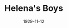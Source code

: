---
title: Helena's Boys
date: 1929-11-12
closing_date:
layout: productions
featured_image:
image_caption:
image_credit:
playbill:
category:
Theatre: Theatre Jacksonville
cast:
- Ann: Alberta Carlton
- James Truesdell: Burton Barrs
- Tibby: Charlotte Bowden Perry
- Lucy: Gladys Barrs
- Mrs. Helena Tilden: Katherine Ferrandou
- Tot: Lavinia Rose
- Beansey: Ralph W. Cooper, Jr.
- Henry: Stuart Cavanagh
- Parr: Tom Cashen
- Moresby Girard: William G. Jeacle
crew:
- Director: Elia Lilian Macklin
- Music Direction: Henry Cornely
- Props:
  - Mrs. Vernon L. Brown
  - Theresa Mead
external_links:
---